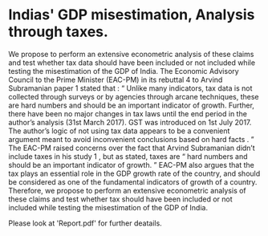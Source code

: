 # Indias' GDP misestimation, Analysis through taxes.

We propose to perform an extensive econometric analysis of these claims and test whether tax data should
have been included or not included while testing the misestimation of the GDP of India.
The Economic Advisory Council to the Prime Minister (EAC-PM) in its rebuttal 4 to Arvind Subramanian
paper 1 stated that :
“ Unlike many indicators, tax data is not collected through surveys or by agencies through arcane techniques,
these are hard numbers and should be an important indicator of growth. Further, there have been no major
changes in tax laws until the end period in the author’s analysis (31st March 2017). GST was introduced on
1st July 2017. The author’s logic of not using tax data appears to be a convenient argument meant to avoid
inconvenient conclusions based on hard facts  . ”
The EAC-PM raised concerns over the fact that  Arvind Subramanian didn’t include taxes in his study 1 , but as
stated, taxes are “ hard numbers and should be an important indicator of growth. ”  EAC-PM also argues that
the tax plays an essential role in the GDP growth rate of the country, and should be considered as one of the
fundamental indicators of growth of a country.
Therefore, we propose to perform an extensive econometric analysis of these claims and test whether tax
should have been included or not included while testing the misestimation of the GDP of India.


Please look at 'Report.pdf' for further deatails.
